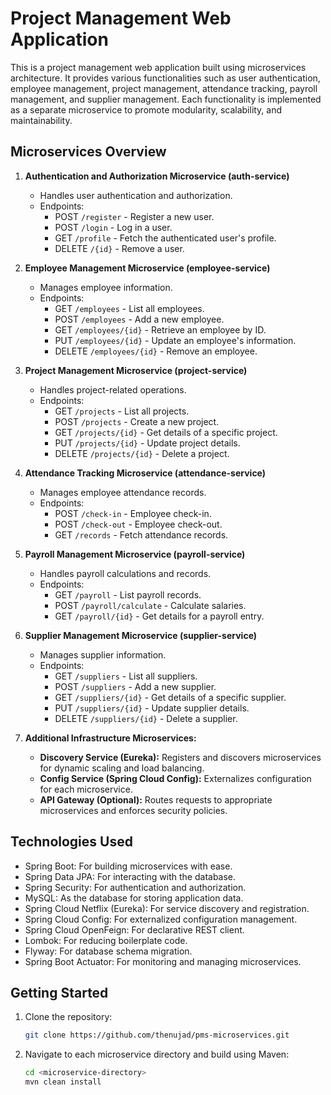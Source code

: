 # Project Management Web Application

This is a project management web application built using microservices architecture. It provides various functionalities such as user authentication, employee management, project management, attendance tracking, payroll management, and supplier management. Each functionality is implemented as a separate microservice to promote modularity, scalability, and maintainability.

## Microservices Overview

1. **Authentication and Authorization Microservice (auth-service)**
   - Handles user authentication and authorization.
   - Endpoints:
     - POST `/register` - Register a new user.
     - POST `/login` - Log in a user.
     - GET `/profile` - Fetch the authenticated user's profile.
     - DELETE `/{id}` - Remove a user.

2. **Employee Management Microservice (employee-service)**
   - Manages employee information.
   - Endpoints:
     - GET `/employees` - List all employees.
     - POST `/employees` - Add a new employee.
     - GET `/employees/{id}` - Retrieve an employee by ID.
     - PUT `/employees/{id}` - Update an employee's information.
     - DELETE `/employees/{id}` - Remove an employee.

3. **Project Management Microservice (project-service)**
   - Handles project-related operations.
   - Endpoints:
     - GET `/projects` - List all projects.
     - POST `/projects` - Create a new project.
     - GET `/projects/{id}` - Get details of a specific project.
     - PUT `/projects/{id}` - Update project details.
     - DELETE `/projects/{id}` - Delete a project.

4. **Attendance Tracking Microservice (attendance-service)**
   - Manages employee attendance records.
   - Endpoints:
     - POST `/check-in` - Employee check-in.
     - POST `/check-out` - Employee check-out.
     - GET `/records` - Fetch attendance records.

5. **Payroll Management Microservice (payroll-service)**
   - Handles payroll calculations and records.
   - Endpoints:
     - GET `/payroll` - List payroll records.
     - POST `/payroll/calculate` - Calculate salaries.
     - GET `/payroll/{id}` - Get details for a payroll entry.

6. **Supplier Management Microservice (supplier-service)**
   - Manages supplier information.
   - Endpoints:
     - GET `/suppliers` - List all suppliers.
     - POST `/suppliers` - Add a new supplier.
     - GET `/suppliers/{id}` - Get details of a specific supplier.
     - PUT `/suppliers/{id}` - Update supplier details.
     - DELETE `/suppliers/{id}` - Delete a supplier.

7. **Additional Infrastructure Microservices:**
   - **Discovery Service (Eureka):** Registers and discovers microservices for dynamic scaling and load balancing.
   - **Config Service (Spring Cloud Config):** Externalizes configuration for each microservice.
   - **API Gateway (Optional):** Routes requests to appropriate microservices and enforces security policies.

## Technologies Used

- Spring Boot: For building microservices with ease.
- Spring Data JPA: For interacting with the database.
- Spring Security: For authentication and authorization.
- MySQL: As the database for storing application data.
- Spring Cloud Netflix (Eureka): For service discovery and registration.
- Spring Cloud Config: For externalized configuration management.
- Spring Cloud OpenFeign: For declarative REST client.
- Lombok: For reducing boilerplate code.
- Flyway: For database schema migration.
- Spring Boot Actuator: For monitoring and managing microservices.

## Getting Started

1. Clone the repository:

   ```bash
   git clone https://github.com/thenujad/pms-microservices.git

2. Navigate to each microservice directory and build using Maven:
   
   ```bash
   cd <microservice-directory>
   mvn clean install

